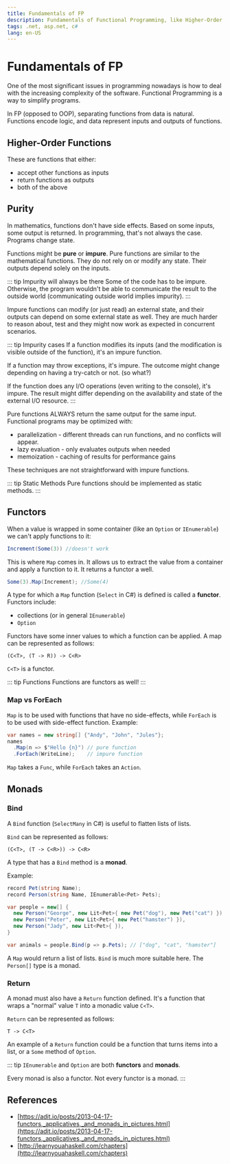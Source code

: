 ```yaml
---
title: Fundamentals of FP
description: Fundamentals of Functional Programming, like Higher-Order Functions (HOF), or purity, in C#
tags: .net, asp.net, c#
lang: en-US
---
```


# Fundamentals of FP

One of the most significant issues in programming nowadays is how to deal with
the increasing complexity of the software. Functional Programming is a way to
simplify programs.

In FP (opposed to OOP), separating functions from data is natural. Functions
encode logic, and data represent inputs and outputs of functions.


## Higher-Order Functions

These are functions that either:

- accept other functions as inputs
- return functions as outputs
- both of the above

## Purity

In mathematics, functions don't have side effects. Based on some inputs, some
output is returned. In programming, that's not always the case. Programs change
state.

Functions might be **pure** or **impure**. Pure functions are similar to the
mathematical functions. They do not rely on or modify any state. Their outputs
depend solely on the inputs.

::: tip Impurity will always be there
Some of the code has to be impure. Otherwise, the program wouldn't be able to
communicate the result to the outside world (communicating outside world implies
impurity).
:::

Impure functions can modify (or just read) an external state, and their outputs
can depend on some external state as well. They are much harder to reason about,
test and they might now work as expected in concurrent scenarios.

::: tip Impurity cases
If a function modifies its inputs (and the modification is visible
outside of the function), it's an impure function.

If a function may throw exceptions, it's impure. The outcome might change
depending on having a try-catch or not. (so what?)

If the function does any I/O operations (even writing to the console), it's
impure. The result might differ depending on the availability and state of 
the external I/O resource.
:::

Pure functions ALWAYS return the same output for the same input. Functional
programs may be optimized with:

- parallelization - different threads can run functions, and no conflicts will
  appear.
- lazy evaluation - only evaluates outputs when needed
- memoization - caching of results for performance gains

These techniques are not straightforward with impure functions.

::: tip Static Methods
Pure functions should be implemented as static methods.
:::

## Functors

When a value is wrapped in some container (like an `Option` or `IEnumerable`) we
can't apply functions to it:

```csharp
Increment(Some(3)) //doesn't work
```

This is where `Map` comes in. It allows us to extract the value from a container
and apply a function to it. It returns a functor a well.

```csharp
Some(3).Map(Increment); //Some(4)
```

A type for which a `Map` function (`Select` in C#) is defined is called a
**functor**. Functors include:

- collections (or in general `IEnumerable`)
- `Option`

Functors have some inner values to which a function can be applied.
A map can be represented as follows:

`(C<T>, (T -> R)) -> C<R>`

`C<T>` is a functor.

::: tip Functions
Functions are functors as well!
:::

### Map vs ForEach

`Map` is to be used with functions that have no side-effects, while `ForEach` is
to be used with side-effect function. Example:

```csharp
var names = new string[] {"Andy", "John", "Jules"};
names
  .Map(n => $"Hello {n}") // pure function
  .ForEach(WriteLine);    // impure function
```

`Map` takes a `Func`, while `ForEach` takes an `Action`.

## Monads

### Bind

A `Bind` function (`SelectMany` in C#) is useful to flatten lists of lists.

`Bind` can be represented as follows:

`(C<T>, (T -> C<R>)) -> C<R>`

A type that has a `Bind` method is a **monad**.

Example:

```csharp
record Pet(string Name);
record Person(string Name, IEnumerable<Pet> Pets);

var people = new[] {
  new Person("George", new Lit<Pet>{ new Pet("dog"), new Pet("cat") }),
  new Person("Peter", new Lit<Pet>{ new Pet("hamster") }),
  new Person("Jady", new Lit<Pet>{ }),
}

var animals = people.Bind(p => p.Pets); // ["dog", "cat", "hamster"]
```

A `Map` would return a list of lists. `Bind` is much more suitable here.
The `Person[]` type is a monad.

### Return

A monad must also have a `Return` function defined. It's a function that wraps a
"normal" value `T` into a monadic value `C<T>`.

`Return` can be represented as follows:

`T -> C<T>`

An example of a `Return` function could be a function that turns items into a
list, or a `Some` method of `Option`.

::: tip
`IEnumerable` and `Option` are both **functors** and **monads**.

Every monad is also a functor.
Not every functor is a monad.
:::

## References

- [https://adit.io/posts/2013-04-17-functors,_applicatives,_and_monads_in_pictures.html](https://adit.io/posts/2013-04-17-functors,_applicatives,_and_monads_in_pictures.html)
- [http://learnyouahaskell.com/chapters](http://learnyouahaskell.com/chapters)